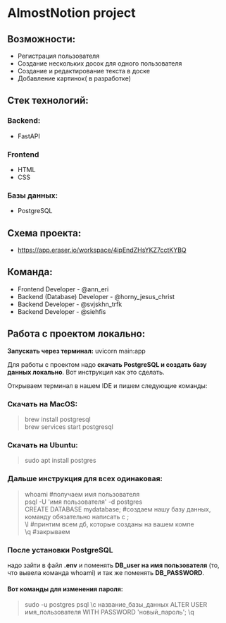 # AlmostNotion project

## Возможности:
* Регистрация пользователя
* Создание нескольких досок для одного пользователя
* Создание и редактирование текста в доске
* Добавление картинок( в разработке)

## Стек технологий:
### Backend:
   * FastAPI

### Frontend
* HTML
* CSS

### Базы данных:
* PostgreSQL

## Cхема проекта:
* https://app.eraser.io/workspace/4ipEndZHsYKZ7cctKYBQ

## Команда:
* Frontend Developer - @ann_eri
* Backend (Database) Developer - @horny_jesus_christ
* Backend Developer - @svjskhn_trfk
* Backend Developer - @siehfis


## Работа с проектом локально:
**Запускать через терминал:** 
uvicorn main:app 

Для работы с проектом надо **скачать PostgreSQL и создать базу данных локально**. Вот инструкция как это сделать.

Открываем терминал в нашем IDE и пишем следующие команды:

### Скачать на MacOS:
> brew install postgresql\
> brew services start postgresql

### Скачать на Ubuntu:
> sudo apt install postgres

### Дальше инструкция для всех одинаковая:
>whoami #получаем имя пользователя\
>psql -U 'имя пользователя' -d postgres\
>CREATE DATABASE mydatabase; #создаем нашу базу данных, команду обязательно написать с ;\
>\l #принтим всем дб, которые созданы на вашем компе\
>\q #закрываем


### После установки PostgreSQL 
надо зайти в файл **.env** и поменять **DB_user на имя пользователя** (то, что вывела команда whoami) и так же поменять **DB_PASSWORD**. 

#### Вот команды для изменения пароля:
> sudo -u postgres psql
> \c название_базы_данных
> ALTER USER имя_пользователя WITH PASSWORD 'новый_пароль';
> \q
